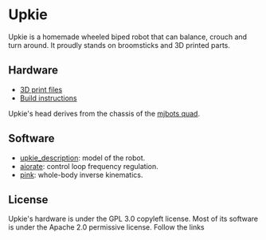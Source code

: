 # Upkie

Upkie is a homemade wheeled biped robot that can balance, crouch and turn around. It proudly stands on broomsticks and 3D printed parts.

## Hardware

- [3D print files](https://www.printables.com/model/127831-upkie-wheeled-biped-robot/files)
- [Build instructions](https://www.printables.com/model/127831-upkie-wheeled-biped-robot)

Upkie's head derives from the chassis of the [mjbots quad](https://github.com/mjbots/quad).

## Software

- [upkie\_description](https://github.com/tasts-robots/upkie_description): model of the robot.
- [aiorate](https://github.com/tasts-robots/aiorate): control loop frequency regulation.
- [pink](https://github.com/tasts-robots/pink): whole-body inverse kinematics.

## License

Upkie's hardware is under the GPL 3.0 copyleft license. Most of its software is under the Apache 2.0 permissive license. Follow the links
